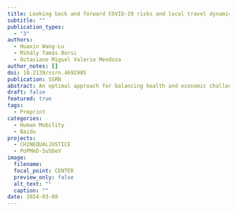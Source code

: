 ```yaml
---
title: Looking back and forward COVID-19 risks and local travel dynamics
subtitle: ""
publication_types:
  - "3"
authors:
  - Huaxin Wang-Lu
  - Mihály Tamás Borsi
  - Octasiano Miguel Valerio Mendoza
author_notes: []
doi: 10.2139/ssrn.4692985
publication: SSRN
abstract: An optimal approach for balancing health and economic challenges has been the epicenter since the pandemic, while differentiating the impacts of various levels of intervention on homogeneous units is challenging. The risk-rating system China developed to categorize COVID-19 risk for localities and match them with corresponding tactics can serve as an ideal alternative. Apart from this, human mobility is a key mechanism through which activities emerge and viruses spread, bringing both merits and hurdles to urban economies. For these reasons, this paper examines the causal effects of medium vis-à-vis high COVID-19 risk designated to urban sections on intra-city mobility during the Zero-COVID period, using a dynamic difference-in-differences approach. It then extends to assess local travel trajectories of 368 Chinese cities during the pandemic and post-pandemic periods within a non-linear time-varying latent factor framework. Utilizing the latest Baidu Mobility data and national risk-level data at daily and weekly frequencies, we find that interventions devised for high risk tend to have an unexpectedly far-reaching impact particularly on recreational travel beyond affected urban sections. People reacted to the emergence of high risk eight days in advance, and the striking impact lasted for around four weeks after the intervention starts. We further provide stylized facts on stratified mobility dynamics, suggesting that a) western cities are less resilient, and b) regional disparities tend to widen during the Zero-COVID period but shrink alongside the reopening.
draft: false
featured: true
tags:
  - Preprint
categories:
  - Human Mobility
  - Baidu
projects:
  - CHINEQUALJUSTICE
  - PoPMeD-SuSDeV
image:
  filename:
  focal_point: CENTER
  preview_only: false
  alt_text: ""
  caption: ""
date: 2024-03-08
---
```

